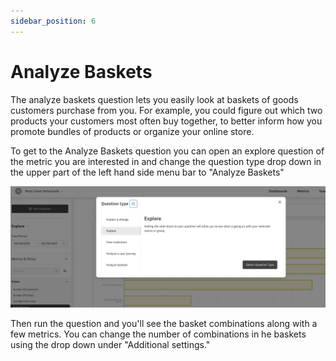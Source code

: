 ```yaml
---
sidebar_position: 6
---
```


# Analyze Baskets


The analyze baskets question lets you easily look at baskets of goods customers purchase from you. For example, you could figure out which two products your customers most often buy together, to better inform how you promote bundles of products or organize your online store.

To get to the Analyze Baskets question you can open an explore question of the metric you are interested in and change the question type drop down in the upper part of the left hand side menu bar to "Analyze Baskets" 

![change-question-type](../assets/change-question-type.png)

Then run the question and you'll see the basket combinations along with a few metrics. You can change the number of combinations in he baskets using the drop down under "Additional settings."

